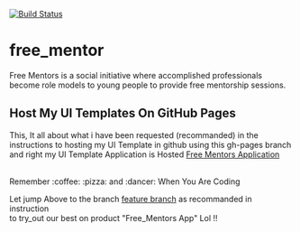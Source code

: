 [![Build Status](https://travis-ci.org/key-joshua/free_mentors.svg?branch=develop)](https://travis-ci.org/key-joshua/free_mentors)
# free_mentor
Free Mentors is a social initiative where accomplished professionals become role models to young people to provide free mentorship sessions.
<br>
## Host My UI Templates On GitHub Pages
This, It all about what i have been requested (recommanded) in the instructions to hosting my UI Template in github using this gh-pages branch and right my UI Template Application is Hosted [Free Mentors Application](https://key-joshua.github.io/free_mentors/)

<br>
Remember :coffee:   :pizza:  and :dancer:   When You Are Coding

Let jump Above to the branch [feature branch](https://github.com/key-joshua/free_mentor/tree/feature) as recommanded in instruction 
<br>
to try_out our best on product "Free_Mentors App" Lol !!
